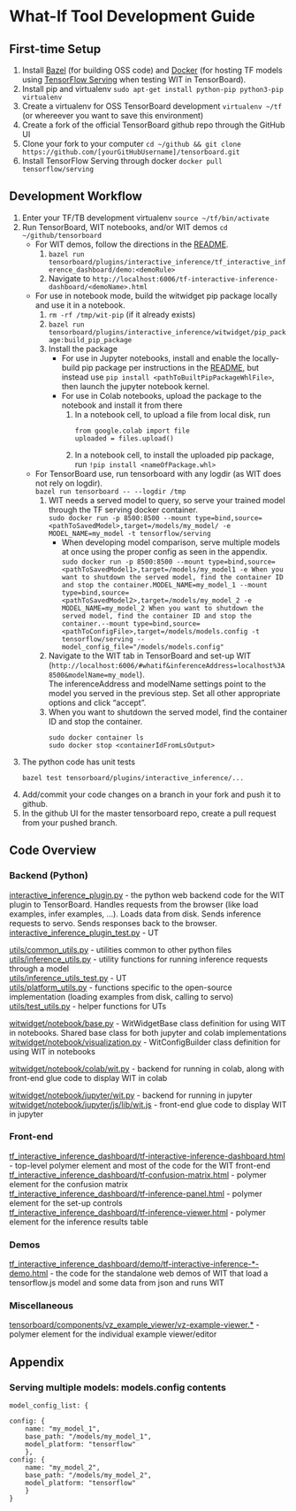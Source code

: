 # What-If Tool Development Guide

## First-time Setup

1. Install [Bazel](https://docs.bazel.build/versions/master/install.html)
(for building OSS code) and [Docker](https://docs.docker.com/install/)
(for hosting TF models using [TensorFlow Serving](https://github.com/tensorflow/serving)
when testing WIT in TensorBoard).
2. Install pip and virtualenv
   `sudo apt-get install python-pip python3-pip virtualenv`
3. Create a virtualenv for OSS TensorBoard development
   `virtualenv ~/tf` (or whereever you want to save this environment)
4. Create a fork of the official TensorBoard github repo through the GitHub UI
5. Clone your fork to your computer
   `cd ~/github && git clone https://github.com/[yourGitHubUsername]/tensorboard.git`
6. Install TensorFlow Serving through docker
   `docker pull tensorflow/serving`

## Development Workflow

1. Enter your TF/TB development virtualenv
   `source ~/tf/bin/activate`
2. Run TensorBoard, WIT notebooks, and/or WIT demos
   `cd ~/github/tensorboard`
    - For WIT demos, follow the directions in the [README](./README.md#i-dont-want-to-read-this-document-can-i-just-play-with-a-demo).
        1. `bazel run tensorboard/plugins/interactive_inference/tf_interactive_inference_dashboard/demo:<demoRule>`
        2. Navigate to `http://localhost:6006/tf-interactive-inference-dashboard/<demoName>.html`
    - For use in notebook mode, build the witwidget pip package locally and use it in a notebook.
        1. `rm -rf /tmp/wit-pip` (if it already exists)
        2. `bazel run tensorboard/plugins/interactive_inference/witwidget/pip_package:build_pip_package`
        3. Install the package
            - For use in Jupyter notebooks, install and enable the locally-build pip package per instructions in the [README](./README.md#how-do-i-enable-it-for-use-in-a-jupyter-notebook), but instead use `pip install <pathToBuiltPipPackageWhlFile>`, then launch the jupyter notebook kernel.
            - For use in Colab notebooks, upload the package to the notebook and install it from there
                1. In a notebook cell, to upload a file from local disk, run
                    ```
                    from google.colab import file
                    uploaded = files.upload()
                    ```
                2. In a notebook cell, to install the uploaded pip package, run `!pip install <nameOfPackage.whl>`
    - For TensorBoard use, run tensorboard with any logdir (as WIT does not rely on logdir).  
      `bazel run tensorboard -- --logdir /tmp`
        1. WIT needs a served model to query, so serve your trained model through the TF serving docker container.  
           `sudo docker run -p 8500:8500 --mount type=bind,source=<pathToSavedModel>,target=/models/my_model/ -e MODEL_NAME=my_model -t tensorflow/serving`
            - When developing model comparison, serve multiple models at once using the proper config as seen in the appendix.  
                `sudo docker run -p 8500:8500 --mount type=bind,source=<pathToSavedModel1>,target=/models/my_model1 -e When you want to shutdown the served model, find the container ID and stop the container.MODEL_NAME=my_model_1 --mount type=bind,source=<pathToSavedModel2>,target=/models/my_model_2 -e MODEL_NAME=my_model_2 When you want to shutdown the served model, find the container ID and stop the container.--mount type=bind,source=<pathToConfigFile>,target=/models/models.config -t tensorflow/serving --model_config_file="/models/models.config"`
        2. Navigate to the WIT tab in TensorBoard and set-up WIT (`http://localhost:6006/#whatif&inferenceAddress=localhost%3A8500&modelName=my_model`).  
           The inferenceAddress and modelName settings point to the model you served in the previous step. Set all other appropriate options and click “accept”.
        3. When you want to shutdown the served model, find the container ID and stop the container.
            ```
            sudo docker container ls
            sudo docker stop <containerIdFromLsOutput>
            ```
3. The python code has unit tests
   ```
   bazel test tensorboard/plugins/interactive_inference/...
   ```
4. Add/commit your code changes on a branch in your fork and push it to github.
5. In the github UI for the master tensorboard repo, create a pull request from your pushed branch.

## Code Overview

### Backend (Python)

[interactive_inference_plugin.py](interactive_inference_plugin.py) - the python web backend code for the WIT plugin to TensorBoard. Handles requests from the browser (like load examples, infer examples, …). Loads data from disk. Sends inference requests to servo. Sends responses back to the browser.  
[interactive_inference_plugin_test.py]() - UT  


[utils/common_utils.py](./utils/common_utils.py) - utilities common to other python files  
[utils/inference_utils.py](./utils/inference_utils.py) - utility functions for running inference requests through a model  
[utils/inference_utils_test.py](./utils/inference_utils_test.py) - UT  
[utils/platform_utils.py](./utils/platform_utils.py) - functions specific to the open-source implementation (loading examples from disk, calling to servo)  
[utils/test_utils.py](./utils/test_utils.py) - helper functions for UTs  

[witwidget/notebook/base.py](witwidget/notebook/base.py) - WitWidgetBase class definition for using WIT in notebooks. Shared base class for both jupyter and colab implementations  
[witwidget/notebook/visualization.py](witwidget/notebook/visualization.py) - WitConfigBuilder class definition for using WIT in notebooks  

[witwidget/notebook/colab/wit.py](witwidget/notebook/colab/wit.py) - backend for running in colab, along with front-end glue code to display WIT in colab  

[witwidget/notebook/jupyter/wit.py](witwidget/notebook/jupyter/wit.py) - backend for running in jupyter  
[witwidget/notebook/jupyter/js/lib/wit.js](witwidget/notebook/jupyter/js/lib/wit.js) - front-end glue code to display WIT in jupyter  

### Front-end

[tf_interactive_inference_dashboard/tf-interactive-inference-dashboard.html](tf_interactive_inference_dashboard/tf-interactive-inference-dashboard.html) - top-level polymer element and most of the code for the WIT front-end  
[tf_interactive_inference_dashboard/tf-confusion-matrix.html](tf_interactive_inference_dashboard/tf-confusion-matrix.html) - polymer element for the confusion matrix  
[tf_interactive_inference_dashboard/tf-inference-panel.html](tf_interactive_inference_dashboard/tf-inference-panel.html) - polymer element for the set-up controls  
[tf_interactive_inference_dashboard/tf-inference-viewer.html](tf_interactive_inference_dashboard/tf-inference-viewer.html) - polymer element for the inference results table  

### Demos

[tf_interactive_inference_dashboard/demo/tf-interactive-inference-*-demo.html](tf_interactive_inference_dashboard/demo/) - the code for the standalone web demos of WIT that load a tensorflow.js model and some data from json and runs WIT  

### Miscellaneous

[tensorboard/components/vz_example_viewer/vz-example-viewer.*](https://https://github.com/tensorflow/tensorboard/tree/master/tensorboard/components/vz_example_viewer) - polymer element for the individual example viewer/editor  

## Appendix

### Serving multiple models: models.config contents

```
model_config_list: {

config: {
    name: "my_model_1",
    base_path: "/models/my_model_1",
    model_platform: "tensorflow"
    },
config: {
    name: "my_model_2",
    base_path: "/models/my_model_2",
    model_platform: "tensorflow"
    }
}
```
